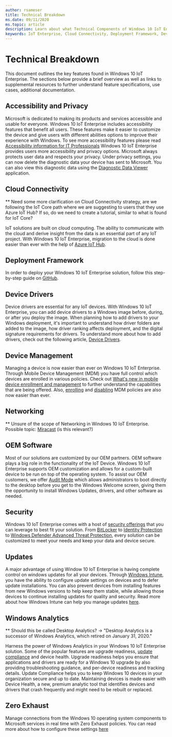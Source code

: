 ```yaml
---
author: rsameser
title: Technical Breakdown
ms.date: 09/11/2020
ms.topic: article
description: Learn about what Technical Components of Windows 10 IoT Enterprise.
keywords: IoT Enterprise, Cloud Connectivity, Deployment Framework, Device Drivers, Device Management, Networking, OEM Software, Security, Updates, Windows Analytics, Zero Exhaust
---
```


# Technical Breakdown
This document outlines the key features found in Windows 10 IoT Enterprise. The sections below provide a brief overview as well as links to supplemental resources to further understand feature specifications, use cases, additional documentation.

## Accessibility and Privacy
Microsoft is dedicated to making its products and services accessible and usable for everyone. Windows 10 IoT Enterprise includes accessibility features that benefit all users. These features make it easier to customize the device and give users with different abilities options to improve their experience with Windows. To see more accessibility features please read [Accessibility information for IT Professionals](https://docs.microsoft.com/windows/configuration/windows-10-accessibility-for-itpros)
Windows 10 IoT Enterprise provides users more accessibility and privacy options.
Microsoft always protects user data and respects your privacy. Under privacy settings, you can now delete the diagnostic data your device has sent to Microsoft. You can also view this diagnostic data using the [Diagnostic Data Viewer](https://docs.microsoft.com/windows/privacy/diagnostic-data-viewer-overview) application.

## Cloud Connectivity
** Need some more clarification on Cloud Connectivity strategy, are we following the IoT Core path where we are suggesting to users that they use Azure IoT Hub? If so, do we need to create a tutorial, similar to what is found for IoT Core?

IoT solutions are built on cloud computing. The ability to communicate with the cloud and derive insight from the data is an essential part of any IoT project. With Windows 10 IoT Enterprise, migration to the cloud is done easier than ever with the help of [Azure IoT Hub](https://azure.microsoft.com/services/iot-hub/).

## Deployment Framework
In order to deploy your Windows 10 IoT Enterprise solution, follow this step-by-step guide on [GitHub](https://github.com/ms-iot/windows-iotent-deploy).

## Device Drivers
Device drivers are essential for any IoT devices. With Windows 10 IoT Enterprise, you can add device drivers to a Windows image before, during, or after you deploy the image. When planning how to add drivers to your Windows deployment, it's important to understand how driver folders are added to the image, how driver ranking affects deployment, and the digital signature requirements for drivers. To understand more about how to add drivers, check out the following article, [Device Drivers](https://docs.microsoft.com/windows-hardware/manufacture/desktop/device-drivers-and-deployment-overview).

## Device Management
Managing a device is now easier than ever on Windows 10 IoT Enterprise. Through Mobile Device Management (MDM) you have full control which devices are enrolled in various policies. Check out [What's new in mobile device enrollment and management](https://docs.microsoft.com/windows/client-management/mdm/new-in-windows-mdm-enrollment-management#whatsnew10) to further understand the capabilities that are being offered. Also, [enrolling](https://docs.microsoft.com/windows/client-management/mdm/mobile-device-enrollment) and [disabling](https://docs.microsoft.com/windows/client-management/mdm/mobile-device-enrollment#disable-mdm-enrollments) MDM policies are also now easier than ever.

## Networking
** Unsure of the scope of Networking in Windows 10 IoT Enterprise.
Possible topic: [Miracast](https://docs.microsoft.com/windows/whats-new/ltsc/whats-new-windows-10-2019#networking) (is this relevant?)

## OEM Software
Most of our solutions are customized by our OEM partners. OEM software plays a big role in the functionality of the IoT Device. Windows 10 IoT Enterprise supports OEM customization and allows for a custom-built device to be run on top of the operating system.
To assist our OEM customers, we offer [Audit Mode](https://docs.microsoft.com/windows-hardware/manufacture/desktop/audit-mode-overview) which allows administrators to boot directly to the desktop before you get to the Windows Welcome screen, giving them the opportunity to install Windows Updates, drivers, and other software as needed.

## Security
Windows 10 IoT Enterprise comes with a host of [security offerings](https://docs.microsoft.com/windows/whats-new/ltsc/whats-new-windows-10-2019#security) that you can leverage to best fit your solution. From [BitLocker](https://docs.microsoft.com/windows/security/information-protection/bitlocker/bitlocker-group-policy-settings#bkmk-unlockpol3) to [Identity Protection](https://docs.microsoft.com/windows/security/identity-protection/hello-for-business/hello-features) to [Windows Defender Advanced Threat Protection](https://docs.microsoft.com/windows/security/threat-protection/), every solution can be customized to meet your needs and keep your data and device secure.

## Updates
A major advantage of using Window 10 IoT Enterprise is having complete control on windows updates for all your devices. Through [Windows Intune](https://docs.microsoft.com/mem/intune/protect/windows-update-settings), you have the ability to configure update settings on devices and to defer update installations. You can also prevent devices from installing features from new Windows versions to help keep them stable, while allowing those devices to continue installing updates for quality and security. Read more about how Windows Intune can help you manage updates [here](https://docs.microsoft.com/mem/intune/protect/windows-update-for-business-configure).

## Windows Analytics
** Should this be called Desktop Analytics? -> "Desktop Analytics is a successor of Windows Analytics, which retired on January 31, 2020."

Harness the power of Windows Analytics in your Windows 10 IoT Enterprise solution. Some of the popular features are upgrade readiness, [update compliance](https://docs.microsoft.com/windows/deployment/update/update-compliance-monitor) and device health.
Upgrade readiness helps you ensure that applications and drivers are ready for a Windows 10 upgrade by also providing troubleshooting guidance, and per-device readiness and tracking details. Update Compliance helps you to keep Windows 10 devices in your organization secure and up to date. Maintaining devices is made easier with Device Health, a new, premium analytic tool that identifies devices and drivers that crash frequently and might need to be rebuilt or replaced.

## Zero Exhaust
Manage connections from the Windows 10 operating system components to Microsoft services in real time with Zero Exhaust policies. You can read more about how to configure these settings [here](https://docs.microsoft.com/windows/privacy/manage-connections-from-windows-operating-system-components-to-microsoft-services)
